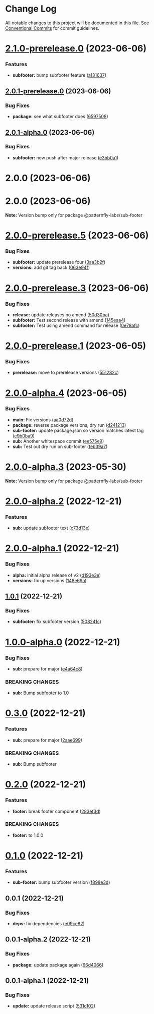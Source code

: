 # Change Log

All notable changes to this project will be documented in this file.
See [Conventional Commits](https://conventionalcommits.org) for commit guidelines.

# [2.1.0-prerelease.0](https://github.com/patternfly-labs/pf-react-release-playground/compare/@patternfly-labs/sub-footer@2.0.1-prerelease.0...@patternfly-labs/sub-footer@2.1.0-prerelease.0) (2023-06-06)


### Features

* **subfooter:** bump subfooter feature ([a131637](https://github.com/patternfly-labs/pf-react-release-playground/commit/a13163715e35056ec77f8774c1536254e8b97ad2))





## [2.0.1-prerelease.0](https://github.com/patternfly-labs/pf-react-release-playground/compare/@patternfly-labs/sub-footer@2.0.1-alpha.0...@patternfly-labs/sub-footer@2.0.1-prerelease.0) (2023-06-06)


### Bug Fixes

* **package:** see what subfooter does ([6597508](https://github.com/patternfly-labs/pf-react-release-playground/commit/65975085cbde663ce1731208eb2477adbb747f5d))





## [2.0.1-alpha.0](https://github.com/patternfly-labs/pf-react-release-playground/compare/@patternfly-labs/sub-footer@2.0.0...@patternfly-labs/sub-footer@2.0.1-alpha.0) (2023-06-06)


### Bug Fixes

* **subfooter:** new push after major release ([e3bb0a1](https://github.com/patternfly-labs/pf-react-release-playground/commit/e3bb0a18db2f47b889a6b9352af8b1569941d9c7))





# 2.0.0 (2023-06-06)



# 2.0.0 (2023-06-06)

**Note:** Version bump only for package @patternfly-labs/sub-footer





# [2.0.0-prerelease.5](https://github.com/patternfly-labs/pf-react-release-playground/compare/@patternfly-labs/sub-footer@2.0.0-prerelease.3...@patternfly-labs/sub-footer@2.0.0-prerelease.5) (2023-06-06)


### Bug Fixes

* **subfooter:** update prerelease four ([3aa3b2f](https://github.com/patternfly-labs/pf-react-release-playground/commit/3aa3b2fd52e91d96bddba241419dda2a537569d9))
* **versions:** add git tag back ([063e94f](https://github.com/patternfly-labs/pf-react-release-playground/commit/063e94fd8d3eea84d004cae47a2f73940f65f625))





# [2.0.0-prerelease.3](https://github.com/patternfly-labs/pf-react-release-playground/compare/@patternfly-labs/sub-footer@2.0.0-prerelease.1...@patternfly-labs/sub-footer@2.0.0-prerelease.3) (2023-06-06)


### Bug Fixes

* **release:** update releases no amend ([50d30ba](https://github.com/patternfly-labs/pf-react-release-playground/commit/50d30baf26f5736fed6fd0367492d02e1ab87407))
* **subfooter:** Test second release with amend ([145eaa4](https://github.com/patternfly-labs/pf-react-release-playground/commit/145eaa448078d2dc087c4d12e8edbff87ee9b210))
* **subfooter:** Test using amend command for release ([0e78afc](https://github.com/patternfly-labs/pf-react-release-playground/commit/0e78afcaea4ed5fa88b508f5b96c7193825b363b))





# [2.0.0-prerelease.1](https://github.com/patternfly-labs/pf-react-release-playground/compare/@patternfly-labs/sub-footer@2.0.0-alpha.4...@patternfly-labs/sub-footer@2.0.0-prerelease.1) (2023-06-05)


### Bug Fixes

* **prerelease:** move to prerelease versions ([551282c](https://github.com/patternfly-labs/pf-react-release-playground/commit/551282c1dc371c2e956eb9576f20dd34f8f78edb))





# [2.0.0-alpha.4](https://github.com/patternfly-labs/pf-react-release-playground/compare/@patternfly-labs/sub-footer@2.0.0-alpha.3...@patternfly-labs/sub-footer@2.0.0-alpha.4) (2023-06-05)


### Bug Fixes

* **main:** Fix versions ([aa0d72d](https://github.com/patternfly-labs/pf-react-release-playground/commit/aa0d72d7720b16264049d825a37db7a2c126c9ad))
* **package:** reverse package versions, dry run ([d241213](https://github.com/patternfly-labs/pf-react-release-playground/commit/d24121316a8c196fe6191e26f8a7e9b93f3f3e48))
* **sub-footer:** update package.json so version matches latest tag ([e9b0ba9](https://github.com/patternfly-labs/pf-react-release-playground/commit/e9b0ba9da8f6e53ec2f918eab7a69af88bf39042))
* **sub:** Another whitespace commit ([ee575e9](https://github.com/patternfly-labs/pf-react-release-playground/commit/ee575e933a8850039f3c9d3e6e629881e48f5539))
* **sub:** Test out dry run on sub-footer ([feb39a7](https://github.com/patternfly-labs/pf-react-release-playground/commit/feb39a7dd68376de85d5f827f0305d0522bb5b2b))





# [2.0.0-alpha.3](https://github.com/patternfly-labs/pf-react-release-playground/compare/@patternfly-labs/sub-footer@2.0.0-alpha.2...@patternfly-labs/sub-footer@2.0.0-alpha.3) (2023-05-30)

**Note:** Version bump only for package @patternfly-labs/sub-footer





# [2.0.0-alpha.2](https://github.com/patternfly-labs/pf-react-release-playground/compare/@patternfly-labs/sub-footer@2.0.0-alpha.1...@patternfly-labs/sub-footer@2.0.0-alpha.2) (2022-12-21)


### Features

* **sub:** update subfooter text ([c73d13e](https://github.com/patternfly-labs/pf-react-release-playground/commit/c73d13eff2674d9521430280c013df22a9782c38))





# [2.0.0-alpha.1](https://github.com/patternfly-labs/pf-react-release-playground/compare/@patternfly-labs/sub-footer@1.0.1...@patternfly-labs/sub-footer@2.0.0-alpha.1) (2022-12-21)


### Bug Fixes

* **alpha:** initial alpha release of v2 ([d193e3e](https://github.com/patternfly-labs/pf-react-release-playground/commit/d193e3eb5a4e83c62b9d35f8e65741fa4fcd09e8))
* **versions:** fix up versions ([148e69a](https://github.com/patternfly-labs/pf-react-release-playground/commit/148e69ab7cb93f75f6f94e1319aa120d0aada05d))





## [1.0.1](https://github.com/patternfly-labs/pf-react-release-playground/compare/@patternfly-labs/sub-footer@1.0.0-alpha.0...@patternfly-labs/sub-footer@1.0.1) (2022-12-21)


### Bug Fixes

* **subfooter:** fix subfooter version ([508241c](https://github.com/patternfly-labs/pf-react-release-playground/commit/508241c590005cc49d88f36e03666b8ad34777d0))





# [1.0.0-alpha.0](https://github.com/patternfly-labs/pf-react-release-playground/compare/@patternfly-labs/sub-footer@0.3.0...@patternfly-labs/sub-footer@1.0.0-alpha.0) (2022-12-21)


### Bug Fixes

* **sub:** prepare for major ([e4a64c8](https://github.com/patternfly-labs/pf-react-release-playground/commit/e4a64c837a2e2e05359285d52cbf0ecbb7babebe))


### BREAKING CHANGES

* **sub:** Bump subfooter to 1.0





# [0.3.0](https://github.com/patternfly-labs/pf-react-release-playground/compare/@patternfly-labs/sub-footer@0.2.0...@patternfly-labs/sub-footer@0.3.0) (2022-12-21)


### Features

* **sub:** prepare for major ([2aae699](https://github.com/patternfly-labs/pf-react-release-playground/commit/2aae699a3c3c22fa21e468aa4590a62a9addb270))


### BREAKING CHANGES

* **sub:** Bump subfooter





# [0.2.0](https://github.com/patternfly-labs/pf-react-release-playground/compare/@patternfly-labs/sub-footer@0.1.0...@patternfly-labs/sub-footer@0.2.0) (2022-12-21)


### Features

* **footer:** break footer component ([283ef3d](https://github.com/patternfly-labs/pf-react-release-playground/commit/283ef3d5c7c08acafd8ebcd178f62dcd1e3f6bc4))


### BREAKING CHANGES

* **footer:** to 1.0.0





# [0.1.0](https://github.com/patternfly-labs/pf-react-release-playground/compare/@patternfly-labs/sub-footer@0.0.1...@patternfly-labs/sub-footer@0.1.0) (2022-12-21)


### Features

* **sub-footer:** bump subfooter version ([f898e3d](https://github.com/patternfly-labs/pf-react-release-playground/commit/f898e3d0ae55382f228377005e22ee3cfa94a119))





## 0.0.1 (2022-12-21)


### Bug Fixes

* **deps:** fix dependencies ([e09ce82](https://github.com/patternfly-labs/pf-react-release-playground/commit/e09ce8228ebe2249ffc914b76139b08c4a3299c0))





## 0.0.1-alpha.2 (2022-12-21)

### Bug Fixes

- **package:** update package again ([66d4066](https://github.com/patternfly-labs/pf-react-release-playground/commit/66d406647adad6b937c28c27a6cad6a4def43bd5))

## 0.0.1-alpha.1 (2022-12-21)

### Bug Fixes

- **update:** update release script ([531c102](https://github.com/patternfly-labs/pf-react-release-playground/commit/531c10274582145dd724ac31ca292391c691fc8d))
